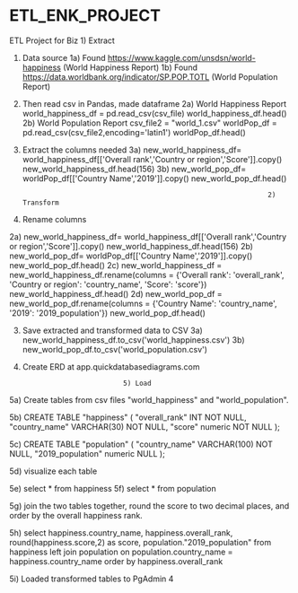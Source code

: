 # ETL_ENK_PROJECT
ETL Project for Biz
                                                                    1)  Extract

1) Data source
1a) Found https://www.kaggle.com/unsdsn/world-happiness (World Happiness Report)
1b) Found https://data.worldbank.org/indicator/SP.POP.TOTL (World Population Report)

2) Then read csv in Pandas, made dataframe
2a) World Happiness Report
world_happiness_df = pd.read_csv(csv_file)
world_happiness_df.head()
2b) World Population Report 
csv_file2 = "world_1.csv"
worldPop_df = pd.read_csv(csv_file2,encoding='latin1')
worldPop_df.head()

3) Extract the columns needed
3a) new_world_happiness_df= world_happiness_df[['Overall rank','Country or region','Score']].copy()
new_world_happiness_df.head(156)
3b) new_world_pop_df= worldPop_df[['Country Name','2019']].copy()
new_world_pop_df.head()

                                                                    2) Transform
2) Rename columns

2a) new_world_happiness_df= world_happiness_df[['Overall rank','Country or region','Score']].copy()
new_world_happiness_df.head(156)
2b) new_world_pop_df= worldPop_df[['Country Name','2019']].copy()
new_world_pop_df.head()
2c) new_world_happiness_df = new_world_happiness_df.rename(columns = {'Overall rank': 'overall_rank', 'Country or region': 'country_name', 'Score': 'score'})
new_world_happiness_df.head()
2d) new_world_pop_df = new_world_pop_df.rename(columns = {'Country Name': 'country_name', '2019': '2019_population'})
new_world_pop_df.head()

3) Save extracted and transformed data to CSV
3a) new_world_happiness_df.to_csv('world_happiness.csv')
3b) new_world_pop_df.to_csv('world_population.csv')

4) Create ERD at app.quickdatabasediagrams.com




								5) Load

5a) Create tables from csv files "world_happiness" and "world_population".

5b) CREATE TABLE "happiness" (
    "overall_rank" INT   NOT NULL,
    "country_name" VARCHAR(30)   NOT NULL,
    "score" numeric NOT NULL
);

5c) CREATE TABLE "population" (
    "country_name" VARCHAR(100)   NOT NULL,
    "2019_population" numeric NULL
);

5d) visualize each table

5e) select * from happiness
5f) select * from population

5g) join the two tables together, round the score to two decimal places, and order by the overall happiness rank.

5h) select happiness.country_name, happiness.overall_rank, round(happiness.score,2) as score, population."2019_population"
from happiness
left join population
on population.country_name = happiness.country_name
order by happiness.overall_rank

5i) Loaded transformed tables to PgAdmin 4

